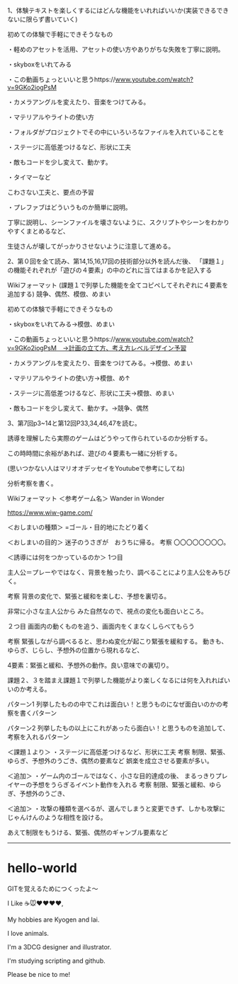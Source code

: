 1、体験テキストを楽しくするにはどんな機能をいれればいいか(実装できるできないに限らず書いていく)

初めての体験で手軽にできそうなもの

・軽めのアセットを活用、アセットの使い方やありがちな失敗を丁寧に説明。

・skyboxをいれてみる

・この動画ちょっといいと思うhttps://www.youtube.com/watch?v=9GKo2iogPsM

・カメラアングルを変えたり、音楽をつけてみる。

・マテリアルやライトの使い方

・フォルダがプロジェクトでその中にいろいろなファイルを入れていることを

・ステージに高低差つけるなど、形状に工夫

・敵もコードを少し変えて、動かす。

・タイマーなど


こわさない工夫と、要点の予習


・プレファブはどういうものか簡単に説明。

丁寧に説明し、シーンファイルを壊さないように、スクリプトやシーンをわかりやすくまとめるなど、

生徒さんが壊してがっかりさせないように注意して進める。



2、第０回を全て読み、第14,15,16,17回の技術部分以外を読んだ後、
「課題１」の機能それぞれが「遊びの４要素」の中のどれに当てはまるかを記入する

Wikiフォーマット
(課題１で列挙した機能を全てコピペしてそれぞれに４要素を追加する)
競争、偶然、模倣、めまい

初めての体験で手軽にできそうなもの

・skyboxをいれてみる→模倣、めまい

・この動画ちょっといいと思うhttps://www.youtube.com/watch?v=9GKo2iogPsM　→計画の立て方、考え方レベルデザイン予習

・カメラアングルを変えたり、音楽をつけてみる。→模倣、めまい

・マテリアルやライトの使い方→模倣、め↑

・ステージに高低差つけるなど、形状に工夫→模倣、めまい

・敵もコードを少し変えて、動かす。→競争、偶然





3、第7回p3~14と第12回P33,34,46,47を読む。

誘導を理解したら実際のゲームはどうやって作られているのか分析する。

この時時間に余裕があれば、遊びの４要素も一緒に分析する。

(思いつかない人はマリオオデッセイをYoutubeで参考にしてね)

分析考察を書く。

Wikiフォーマット
＜参考ゲーム名＞
Wander in Wonder

https://www.wiw-game.com/

＜おしまいの種類＞
=ゴール・目的地にたどり着く

＜おしまいの目的＞
迷子のうさぎが　おうちに帰る。
考察
〇〇〇〇〇〇〇〇。

＜誘導には何をつかっているのか＞
1つ目

主人公＝プレーやではなく、背景を触ったり、調べることにより主人公をみちびく。

考察
背景の変化で、緊張と緩和を楽しむ、予想を裏切る。

非常に小さな主人公から
みた自然なので、視点の変化も面白いところ。

２つ目
画面内の動くものを追う、画面内をくまなくしらべてもらう

考察
緊張しながら調べるると、思わぬ変化が起こり緊張を緩和する。
動きも、ゆらぎ、じらし、予想外の位置から現れるなど、

4要素：緊張と緩和、予想外の動作。良い意味での裏切り。


課題２、３を踏まえ課題１で列挙した機能がより楽しくなるには何を入れればいいのか考える。


パターン1 列挙したものの中でこれは面白い！と思うものになぜ面白いのかの考察を書くパターン

パターン2 列挙したもの以上にこれがあったら面白い！と思うものを追加して、考察を入れるパターン

＜課題１より＞
・ステージに高低差つけるなど、形状に工夫
考察
制限、緊張、ゆらぎ、予想外のうごき、偶然の要素など
娯楽を成立させる要素が多い。

＜追加＞
・ゲーム内のゴールではなく、小さな目的達成の後、
まるっきりプレイヤーの予想をうらぎるイベント動作を入れる
考察
制限、緊張と緩和、ゆらぎ、予想外のうごき、

＜追加＞
・攻撃の種類を選べるが、選んでしまうと変更できず、しかも攻撃に
じゃんけんのような相性を設ける。

あえて制限をもうける、緊張、偶然のギャンブル要素など



---------------------------------------
# hello-world
GITを覚えるためにつくったよ～

I Like :coffee::mouse::heart::heart::heart::heart:,

My hobbies are Kyogen and Iai.

I love animals.

I'm a 3DCG designer and illustrator.

I'm studying scripting and github.

Please be nice to me!

